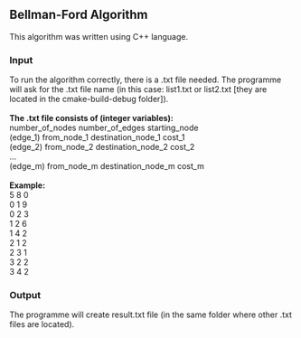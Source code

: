 ## Bellman-Ford Algorithm
This algorithm was written using C++ language. 
### Input
To run the algorithm correctly, there is a .txt file needed. The programme will ask for the .txt file name (in this case: list1.txt or list2.txt \[they are located in the cmake-build-debug folder\]).<br><br>
<b>The .txt file consists of (integer variables):</b><br>
number_of_nodes number_of_edges starting_node<br>
(edge_1) from_node_1 destination_node_1 cost_1<br>
(edge_2) from_node_2 destination_node_2 cost_2<br>
...<br>
(edge_m) from_node_m destination_node_m cost_m<br><br>
<b> Example: </b><br>
5 8 0<br>
0 1 9<br>
0 2 3<br>
1 2 6<br>
1 4 2<br>
2 1 2<br>
2 3 1<br>
3 2 2<br>
3 4 2<br>
### Output
The programme will create result.txt file (in the same folder where other .txt files are located). 
